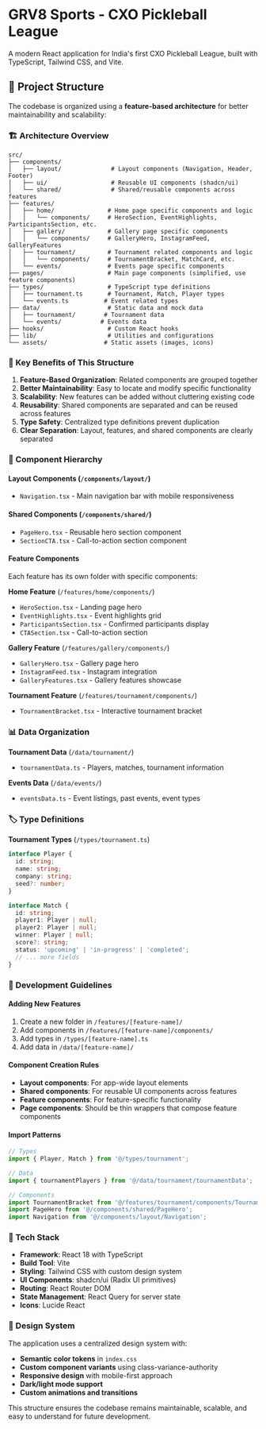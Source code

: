 # GRV8 Sports - CXO Pickleball League

A modern React application for India's first CXO Pickleball League, built with TypeScript, Tailwind CSS, and Vite.

## 📁 Project Structure

The codebase is organized using a **feature-based architecture** for better maintainability and scalability:

### 🏗️ Architecture Overview

```
src/
├── components/
│   ├── layout/              # Layout components (Navigation, Header, Footer)
│   ├── ui/                  # Reusable UI components (shadcn/ui)
│   └── shared/              # Shared/reusable components across features
├── features/
│   ├── home/               # Home page specific components and logic
│   │   └── components/     # HeroSection, EventHighlights, ParticipantsSection, etc.
│   ├── gallery/            # Gallery page specific components
│   │   └── components/     # GalleryHero, InstagramFeed, GalleryFeatures
│   ├── tournament/         # Tournament related components and logic
│   │   └── components/     # TournamentBracket, MatchCard, etc.
│   └── events/             # Events page specific components
├── pages/                  # Main page components (simplified, use feature components)
├── types/                  # TypeScript type definitions
│   ├── tournament.ts       # Tournament, Match, Player types
│   └── events.ts          # Event related types
├── data/                   # Static data and mock data
│   ├── tournament/        # Tournament data
│   └── events/           # Events data
├── hooks/                  # Custom React hooks
├── lib/                    # Utilities and configurations
└── assets/                # Static assets (images, icons)
```

### 🎯 Key Benefits of This Structure

1. **Feature-Based Organization**: Related components are grouped together
2. **Better Maintainability**: Easy to locate and modify specific functionality
3. **Scalability**: New features can be added without cluttering existing code
4. **Reusability**: Shared components are separated and can be reused across features
5. **Type Safety**: Centralized type definitions prevent duplication
6. **Clear Separation**: Layout, features, and shared components are clearly separated

### 🧩 Component Hierarchy

#### Layout Components (`/components/layout/`)
- `Navigation.tsx` - Main navigation bar with mobile responsiveness

#### Shared Components (`/components/shared/`)
- `PageHero.tsx` - Reusable hero section component
- `SectionCTA.tsx` - Call-to-action section component

#### Feature Components
Each feature has its own folder with specific components:

**Home Feature** (`/features/home/components/`)
- `HeroSection.tsx` - Landing page hero
- `EventHighlights.tsx` - Event highlights grid
- `ParticipantsSection.tsx` - Confirmed participants display
- `CTASection.tsx` - Call-to-action section

**Gallery Feature** (`/features/gallery/components/`)
- `GalleryHero.tsx` - Gallery page hero
- `InstagramFeed.tsx` - Instagram integration
- `GalleryFeatures.tsx` - Gallery features showcase

**Tournament Feature** (`/features/tournament/components/`)
- `TournamentBracket.tsx` - Interactive tournament bracket

### 📊 Data Organization

**Tournament Data** (`/data/tournament/`)
- `tournamentData.ts` - Players, matches, tournament information

**Events Data** (`/data/events/`)
- `eventsData.ts` - Event listings, past events, event types

### 🏷️ Type Definitions

**Tournament Types** (`/types/tournament.ts`)
```typescript
interface Player {
  id: string;
  name: string;
  company: string;
  seed?: number;
}

interface Match {
  id: string;
  player1: Player | null;
  player2: Player | null;
  winner: Player | null;
  score?: string;
  status: 'upcoming' | 'in-progress' | 'completed';
  // ... more fields
}
```

### 🚀 Development Guidelines

#### Adding New Features
1. Create a new folder in `/features/[feature-name]/`
2. Add components in `/features/[feature-name]/components/`
3. Add types in `/types/[feature-name].ts`
4. Add data in `/data/[feature-name]/`

#### Component Creation Rules
- **Layout components**: For app-wide layout elements
- **Shared components**: For reusable UI components across features
- **Feature components**: For feature-specific functionality
- **Page components**: Should be thin wrappers that compose feature components

#### Import Patterns
```typescript
// Types
import { Player, Match } from '@/types/tournament';

// Data
import { tournamentPlayers } from '@/data/tournament/tournamentData';

// Components
import TournamentBracket from '@/features/tournament/components/TournamentBracket';
import PageHero from '@/components/shared/PageHero';
import Navigation from '@/components/layout/Navigation';
```

### 🔧 Tech Stack

- **Framework**: React 18 with TypeScript
- **Build Tool**: Vite
- **Styling**: Tailwind CSS with custom design system
- **UI Components**: shadcn/ui (Radix UI primitives)
- **Routing**: React Router DOM
- **State Management**: React Query for server state
- **Icons**: Lucide React

### 🎨 Design System

The application uses a centralized design system with:
- **Semantic color tokens** in `index.css`
- **Custom component variants** using class-variance-authority
- **Responsive design** with mobile-first approach
- **Dark/light mode support**
- **Custom animations and transitions**

This structure ensures the codebase remains maintainable, scalable, and easy to understand for future development.